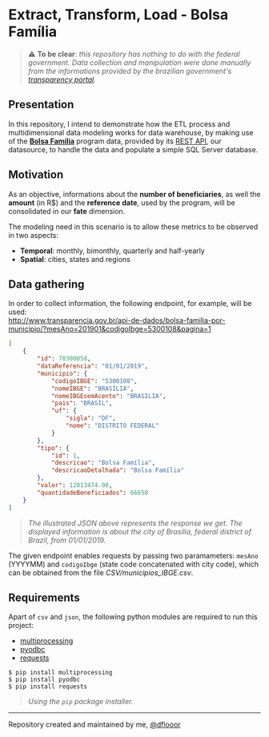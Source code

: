 # Extract, Transform, Load - Bolsa Família

> :warning: __To be clear__: *this repository has nothing to do with the federal government. Data collection and manipulation were done manually from the informations provided by the brazilian government's [transparency portal](http://www.transparencia.gov.br/).*

## Presentation
In this repository, I intend to demonstrate how the ETL process and multidimensional data modeling works for data warehouse, by making use of the [__Bolsa Família__](http://www.caixa.gov.br/programas-sociais/bolsa-familia/Paginas/default.aspx) program data, provided by its [REST API](http://www.transparencia.gov.br/swagger-ui.html), our datasource, to handle the data and populate a simple SQL Server database.

## Motivation
As an objective, informations about the __number of beneficiaries__, as well the __amount__ (in R$) and the __reference date__, used by the program, will be consolidated in our __fate__ dimension.

The modeling need in this scenario is to allow these metrics to be observed in two aspects:
+ __Temporal__: monthly, bimonthly, quarterly and half-yearly
+ __Spatial__: cities, states and regions

## Data gathering
In order to collect information, the following endpoint, for example, will be used:\
http://www.transparencia.gov.br/api-de-dados/bolsa-familia-por-municipio/?mesAno=201901&codigoIbge=5300108&pagina=1

```json
[
    {
        "id": 78300058,
        "dataReferencia": "01/01/2019",
        "municipio": {
            "codigoIBGE": "5300108",
            "nomeIBGE": "BRASÍLIA",
            "nomeIBGEsemAcento": "BRASILIA",
            "pais": "BRASIL",
            "uf": {
                "sigla": "DF",
                "nome": "DISTRITO FEDERAL"
            }
        },
        "tipo": {
            "id": 1,
            "descricao": "Bolsa Família",
            "descricaoDetalhada": "Bolsa Família"
        },
        "valor": 12013474.00,
        "quantidadeBeneficiados": 66650
    }
]
```
> _The illustrated JSON above represents the response we get. The displayed information is about the city of Brasília, federal district of Brazil, from 01/01/2019._

The given endpoint enables requests by passing two paramameters: `mesAno` (YYYYMM) and `codigoIbge` (state code concatenated with city code), which can be obtained from the file _CSV/municipios_IBGE.csv_.

## Requirements
Apart of `csv` and `json`, the following python modules are required to run this project:
+ [multiprocessing](https://pypi.org/project/multiprocessing/)
+ [pyodbc](https://pypi.org/project/pyodbc/)
+ [requests](https://pypi.org/project/requests/)
```
$ pip install multiprocessing
$ pip install pyodbc
$ pip install requests
```
> _Using the `pip` package installer._
---
Repository created and maintained by me, [@dflooor](https://twitter.com/dflooor)
